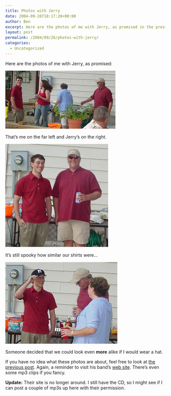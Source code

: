 ```yaml
---
title: Photos with Jerry
date: 2004-09-26T18:17:20+00:00
author: Ben
excerpt: Here are the photos of me with Jerry, as promised in the previous post.
layout: post
permalink: /2004/09/26/photos-with-jerry/
categories:
  - Uncategorized
---
```

Here are the photos of me with Jerry, as promised:

[![Jerry sees me walking over to him](/media/2004/09/26/Fan-Club/jerry1small.jpg)](/media/2004/09/26/Fan-Club/jerry1.jpg)

That&#8217;s me on the far left and Jerry&#8217;s on the right.

[![We pose together](/media/2004/09/26/Fan-Club/jerry2small.jpg)](/media/2004/09/26/Fan-Club/jerry2.jpg)

It&#8217;s still spooky how similar our shirts were...

[![A candid moment, this time with hats](/media/2004/09/26/Fan-Club/jerry3small.jpg)](/media/2004/09/26/Fan-Club/jerry3.jpg)

Someone decided that we could look even **more** alike if I would wear a hat.

If you have no idea what these photos are about, feel free to look at [the previous post](/2004/09/18/i-have-a-fan-club/). Again, a reminder to visit his band&#8217;s [web site](http://www.backroadsrocks.com/). There&#8217;s even some mp3 clips if you fancy.

**Update:** Their site is no longer around. I still have the CD, so I might see if I can post a couple of mp3s up here with their permission.
